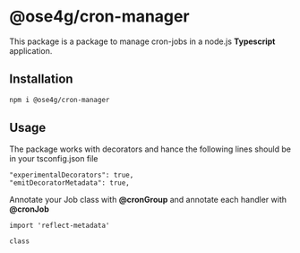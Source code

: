 # @ose4g/cron-manager

This package is a package to manage cron-jobs in a node.js **Typescript** application.

## Installation

```bash
npm i @ose4g/cron-manager
```

## Usage
The package works with decorators and hance the following lines should be  in your tsconfig.json file    
```
"experimentalDecorators": true,       
"emitDecoratorMetadata": true, 
```

Annotate your Job class with **@cronGroup** and annotate each handler with **@cronJob**

```
import 'reflect-metadata'

class
```
